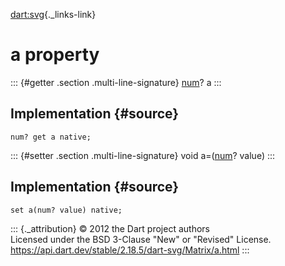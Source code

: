 [dart:svg](../../dart-svg/dart-svg-library){._links-link}

a property
==========

::: {#getter .section .multi-line-signature}
[num](../../dart-core/num-class)? a
:::

Implementation {#source}
--------------

``` {.language-dart data-language="dart"}
num? get a native;
```

::: {#setter .section .multi-line-signature}
void a=([num](../../dart-core/num-class)? value)
:::

Implementation {#source}
--------------

``` {.language-dart data-language="dart"}
set a(num? value) native;
```

::: {._attribution}
© 2012 the Dart project authors\
Licensed under the BSD 3-Clause \"New\" or \"Revised\" License.\
<https://api.dart.dev/stable/2.18.5/dart-svg/Matrix/a.html>
:::
